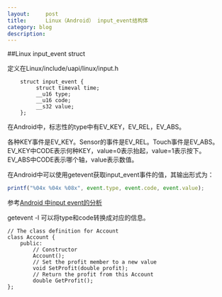 ```yaml
---
layout:     post
title:      Linux（Android） input_event结构体
category: blog
description: 
---
```


##Linux input_event struct

定义在Linux/include/uapi/linux/input.h  
```
    struct input_event {
         struct timeval time; 
         __u16 type;
         __u16 code;
         __s32 value;
    };
```
在Android中，标志性的type中有EV_KEY，EV_REL，EV_ABS。  

各种KEY事件是EV_KEY。Sensor的事件是EV_REL。Touch事件是EV_ABS。  
EV_KEY中CODE表示何种KEY，value=0表示抬起，value=1表示按下。  
EV_ABS中CODE表示哪个轴，value表示数值。  

在Android中可以使用getevent获取input_event事件的值，其输出形式为：  
```javascript
printf("%04x %04x %08x", event.type, event.code, event.value);
```
参考[Android 中input event的分析][1]  

getevent -l 可以将type和code转换成对应的信息。  


    // The class definition for Account
    class Account {
        public:
            // Constructor
            Account();
            // Set the profit member to a new value
            void SetProfit(double profit);
            // Return the profit from this Account
            double GetProfit();
    };




[1]:http://blog.csdn.net/learnrose/article/details/6236890
